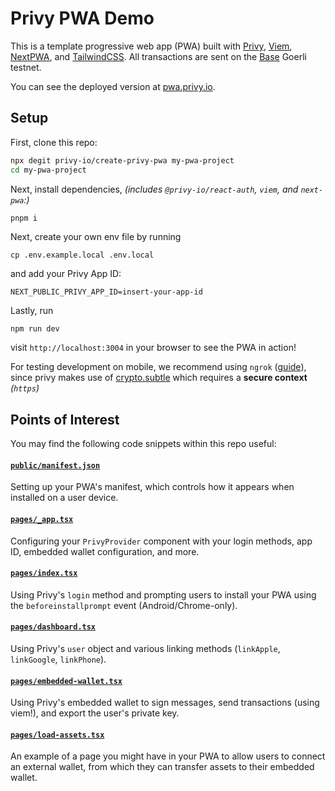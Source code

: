 # Privy PWA Demo

This is a template progressive web app (PWA) built with [Privy](https://www.privy.io/), [Viem](https://viem.sh/), [NextPWA](https://www.npmjs.com/package/next-pwa), and [TailwindCSS](https://tailwindcss.com/). All transactions are sent on the [Base](https://base.org/) Goerli testnet.

You can see the deployed version at [pwa.privy.io](https://pwa.privy.io/).

## Setup

First, clone this repo:

```sh
npx degit privy-io/create-privy-pwa my-pwa-project
cd my-pwa-project
```

Next, install dependencies, _(includes `@privy-io/react-auth`, `viem`, and `next-pwa`:)_

```sh
pnpm i
```

Next, create your own env file by running

```
cp .env.example.local .env.local
```

and add your Privy App ID:
```
NEXT_PUBLIC_PRIVY_APP_ID=insert-your-app-id
```

Lastly, run

```
npm run dev
```

visit `http://localhost:3004` in your browser to see the PWA in action!

For testing development on mobile, we recommend using `ngrok` ([guide](https://www.aleksandrhovhannisyan.com/blog/test-localhost-on-mobile/)), since privy makes use of [crypto.subtle](https://developer.mozilla.org/en-US/docs/Web/API/Crypto/subtle) which requires a **secure context** _(`https`)_

## Points of Interest

You may find the following code snippets within this repo useful:

#### [`public/manifest.json`](public/manifest.json)

Setting up your PWA's manifest, which controls how it appears when installed on a user device.

#### [`pages/_app.tsx`](pages/_app.tsx)

Configuring your `PrivyProvider` component with your login methods, app ID, embedded wallet configuration, and more.

#### [`pages/index.tsx`](pages/index.tsx)

Using Privy's `login` method and prompting users to install your PWA using the `beforeinstallprompt` event (Android/Chrome-only).

#### [`pages/dashboard.tsx`](pages/dashboard.tsx)

Using Privy's `user` object and various linking methods (`linkApple`, `linkGoogle`, `linkPhone`).

#### [`pages/embedded-wallet.tsx`](pages/embedded-wallet.tsx)

Using Privy's embedded wallet to sign messages, send transactions (using viem!), and export the user's private key.

#### [`pages/load-assets.tsx`](pages/load-assets.tsx)

An example of a page you might have in your PWA to allow users to connect an external wallet, from which they can transfer assets to their embedded wallet.
